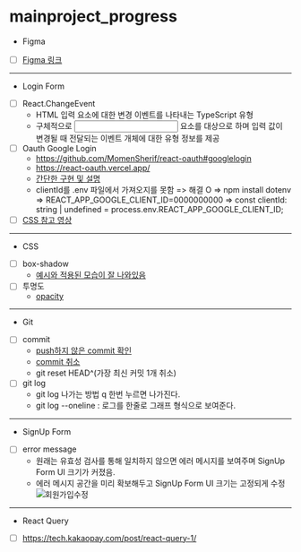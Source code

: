 # mainproject_progress

- Figma
 - [ ] [Figma 링크](https://www.figma.com/file/Hals1rmN2TKl0AMwazbSSc/SEB_%EB%A9%94%EC%9D%B8%ED%94%8C%EC%A0%9D?type=design&node-id=0-1&mode=design&t=L3CFX8joEtamLaRg-0)

---
- Login Form
 - [ ] React.ChangeEvent<HTMLInputElement>
   - HTML 입력 요소에 대한 변경 이벤트를 나타내는 TypeScript 유형
   - 구체적으로 <input> 요소를 대상으로 하며 입력 값이 변경될 때 전달되는 이벤트 개체에 대한 유형 정보를 제공
 - [ ] Oauth Google Login
   - https://github.com/MomenSherif/react-oauth#googlelogin
   - https://react-oauth.vercel.app/
   - [간단한 구현 및 설명](https://stack94.tistory.com/entry/React-%EA%B5%AC%EA%B8%80-%EB%A1%9C%EA%B7%B8%EC%9D%B8Google-Login-%EB%A6%AC%EC%95%A1%ED%8A%B8React%EC%97%90%EC%84%9C-%EA%B5%AC%ED%98%84%ED%95%B4%EB%B3%B4%EC%9E%90)
   - clientId를 .env 파일에서 가져오지를 못함 => 해결 O => npm install dotenv => REACT_APP_GOOGLE_CLIENT_ID=0000000000 => const clientId: string | undefined = process.env.REACT_APP_GOOGLE_CLIENT_ID;
 - [ ] [CSS 참고 영상](https://www.youtube.com/watch?v=dWfpp-0riYA) 
---
 - CSS
  - [ ] box-shadow
    - [예시와 적용된 모습이 잘 나와있음](https://blog.logrocket.com/three-ways-style-css-box-shadow-effects/)
  - [ ] 투명도
    - [opacity](https://codingbroker.tistory.com/58)
---
  - Git
   - [ ] commit
     - [push하지 않은 commit 확인](https://blog.outsider.ne.kr/820)
     - [commit 취소](https://velog.io/@falling_star3/GitHub-git-add-git-commit-git-push-%EC%B7%A8%EC%86%8C%EB%B3%80%EA%B2%BD%EB%8D%AE%EC%96%B4%EC%93%B0%EA%B8%B0)
     - git reset HEAD^(가장 최신 커밋 1개 취소)
   - [ ] git log
     - git log 나가는 방법 q 한번 누르면 나가진다.
     - git log --oneline : 로그를 한줄로 그래프 형식으로 보여준다.
---
  - SignUp Form
   - [ ] error message
     - 원래는 유효성 검사를 통해 일치하지 않으면 에러 메시지를 보여주며 SignUp Form UI 크기가 커졌음.
     - 에러 메시지 공간을 미리 확보해두고 SignUp Form UI 크기는 고정되게 수정
       ![회원가입수정](https://github.com/HEECHANG96/mainproject_progress/assets/70733630/b137c9a2-adde-4e8d-be03-ba78fa67a532)
---
  - React Query
   - [ ]  https://tech.kakaopay.com/post/react-query-1/

